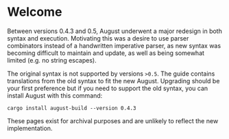 # Welcome

Between versions 0.4.3 and 0.5, August underwent a major redesign in both syntax and execution.
Motivating this was a desire to use parser combinators instead of a handwritten imperative parser,
as new syntax was becoming difficult to maintain and update, as well as being somewhat limited (e.g. no string escapes).

The original syntax is not supported by versions `>0.5`.
The guide contains translations from the old syntax to fit the new August.
Upgrading should be your first preference but if you need to support the old syntax, you can install August with this command:
```
cargo install august-build --version 0.4.3
```

These pages exist for archival purposes and are unlikely to reflect the new implementation.

